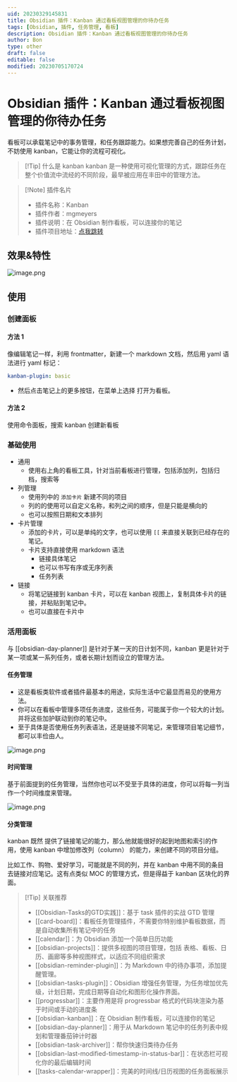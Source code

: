 ```yaml
---
uid: 20230329145831
title: Obsidian 插件：Kanban 通过看板视图管理的你待办任务
tags: [Obsidian, 插件, 任务管理, 看板]
description: Obsidian 插件：Kanban 通过看板视图管理的你待办任务
author: Bon
type: other
draft: false
editable: false
modified: 20230705170724
---
```


# Obsidian 插件：Kanban 通过看板视图管理的你待办任务

看板可以承载笔记中的事务管理，和任务跟踪能力。如果想完善自己的任务计划，不妨使用 kanban，它能让你的流程可视化。

> [!Tip] 什么是 kanban
> kanban 是一种使用可视化管理的方式，跟踪任务在整个价值流中流经的不同阶段，最早被应用在丰田中的管理方法。

> [!Note] 插件名片
>
> - 插件名称：Kanban
> - 插件作者：mgmeyers
> - 插件说明：在 Obsidian 制作看板，可以连接你的笔记
> - 插件项目地址：[点我跳转](https://github.com/mgmeyers/obsidian-kanban)

## 效果&特性

![image.png](https://cdn.pkmer.cn/images/20230705155345.png!pkmer)

## 使用

### 创建面板

#### 方法 1

像编辑笔记一样，利用 frontmatter，新建一个 markdown 文档，然后用 yaml 语法进行 yaml 标记：

```YAML
kanban-plugin: basic
```

- 然后点击笔记上的更多按钮，在菜单上选择 打开为看板。

#### 方法 2

使用命令面板，搜索 kanban 创建新看板

### 基础使用

- 通用
	- 使用右上角的看板工具，针对当前看板进行管理，包括添加列，包括归档，搜索等
- 列管理
	- 使用列中的 `添加卡片` 新建不同的项目
	- 列的的使用可以自定义名称，和列之间的顺序，但是只能是横向的
	- 也可以按照日期和文本排列
- 卡片管理
	- 添加的卡片，可以是单纯的文字，也可以使用 `[[` 来直接关联到已经存在的笔记。
	- 卡片支持直接使用 markdown 语法
		- 链接具体笔记
		- 也可以书写有序或无序列表
		- 任务列表
- 链接
	- 将笔记链接到 kanban 卡片，可以在 kanban 视图上，复制具体卡片的链接，并粘贴到笔记中。
	- 也可以直接在卡片中

### 活用面板

与 [[obsidian-day-planner]] 是针对于某一天的日计划不同，kanban 更是针对于某一项或某一系列任务，或者长期计划而设立的管理方法。

#### 任务管理

- 这是看板类软件或者插件最基本的用途，实际生活中它最显而易见的使用方法。
- 你可以在看板中管理多项任务进度，这些任务，可能属于你一个较大的计划。并将这些加护联动到你的笔记中。
- 至于具体是否使用任务列表语法，还是链接不同笔记，来管理项目笔记细节，都可以丰俭由人。

![image.png](https://cdn.pkmer.cn/images/20230705170446.png!pkmer)

#### 时间管理

基于前面提到的任务管理，当然你也可以不受至于具体的进度，你可以将每一列当作一个时间维度来管理。

![image.png](https://cdn.pkmer.cn/images/20230705161334.png!pkmer)

#### 分类管理

kanban 既然 提供了链接笔记的能力，那么他就能很好的起到地图和索引的作用，使用 kanban 中增加修改列（column） 的能力，来创建不同的项目分组。

比如工作、购物、爱好学习，可能就是不同的列，并在 kanban 中用不同的条目去链接对应笔记。这有点类似 MOC 的管理方式，但是得益于 kanban 区块化的界面。

> [!Tip] 关联推荐
> - [[Obsidian-Tasks的GTD实践]]：基于 task 插件的实战 GTD 管理
> - [[card-board]]：看板任务管理插件，不需要你特别维护看板数据，而是自动收集所有笔记中的任务
> - [[calendar]]：为 Obsidian 添加一个简单日历功能
> - [[obsidian-projects]]：提供多视图的项目管理，包括 表格、看板、日历、画廊等多种视图样式，以适应不同组织需求
> - [[obsidian-reminder-plugin]]：为 Markdown 中的待办事项，添加提醒管理。
> - [[obsidian-tasks-plugin]]：Obsidian 增强任务管理，为任务增加优先级，计划日期，完成日期等自动化和图形化操作界面。
> - [[progressbar]]：主要作用是将 progressbar 格式的代码块渲染为基于时间或手动的进度条
> - [[obsidian-kanban]]：在 Obsidian 制作看板，可以连接你的笔记
> - [[obsidian-day-planner]]：用于从 Markdown 笔记中的任务列表中规划和管理番茄钟计时器
> - [[obsidian-task-archiver]]：帮你快速归类待办任务
> - [[obsidian-last-modified-timestamp-in-status-bar]]：在状态栏可视化你的最后编辑时间
> - [[tasks-calendar-wrapper]]：完美的时间线/日历视图的任务面板展示